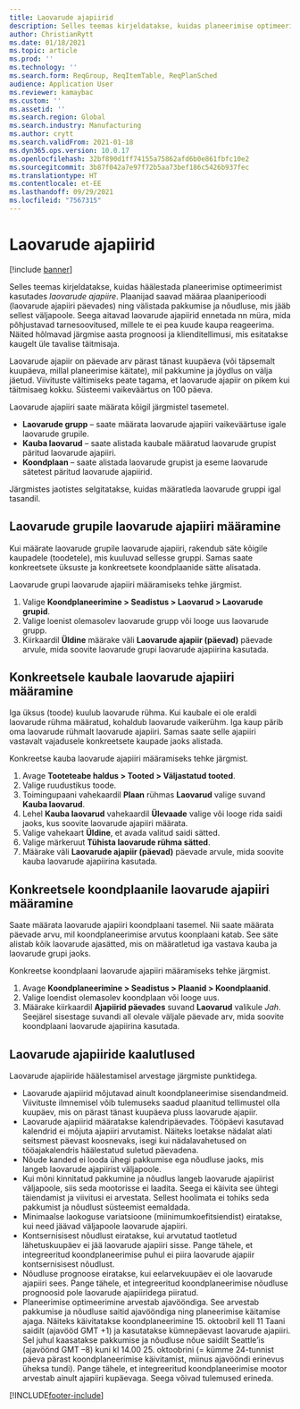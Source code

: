 ```yaml
---
title: Laovarude ajapiirid
description: Selles teemas kirjeldatakse, kuidas planeerimise optimeerimist kasutades häälestada laovarude ajapiire. Laovarude ajapiir näitab teie plaaniperioodi ja limiiti.
author: ChristianRytt
ms.date: 01/18/2021
ms.topic: article
ms.prod: ''
ms.technology: ''
ms.search.form: ReqGroup, ReqItemTable, ReqPlanSched
audience: Application User
ms.reviewer: kamaybac
ms.custom: ''
ms.assetid: ''
ms.search.region: Global
ms.search.industry: Manufacturing
ms.author: crytt
ms.search.validFrom: 2021-01-18
ms.dyn365.ops.version: 10.0.17
ms.openlocfilehash: 32bf890d1ff74155a75862afd6b0e861fbfc10e2
ms.sourcegitcommit: 3b87f042a7e97f72b5aa73bef186c5426b937fec
ms.translationtype: HT
ms.contentlocale: et-EE
ms.lasthandoff: 09/29/2021
ms.locfileid: "7567315"
---
```

# <a name="coverage-time-fences"></a>Laovarude ajapiirid

[!include [banner](../../includes/banner.md)]

Selles teemas kirjeldatakse, kuidas häälestada planeerimise optimeerimist kasutades *laovarude ajapiire*. Plaanijad saavad määraa plaaniperioodi (laovarude ajapiiri päevades) ning välistada pakkumise ja nõudluse, mis jääb sellest väljapoole. Seega aitavad laovarude ajapiirid ennetada nn müra, mida põhjustavad tarnesoovitused, millele te ei pea kuude kaupa reageerima. Näited hõlmavad järgmise aasta prognoosi ja klienditellimusi, mis esitatakse kaugelt üle tavalise täitmisaja.

Laovarude ajapiir on päevade arv pärast tänast kuupäeva (või täpsemalt kuupäeva, millal planeerimise käitate), mil pakkumine ja jõydlus on välja jäetud. Viivituste vältimiseks peate tagama, et laovarude ajapiir on pikem kui täitmisaeg kokku. Süsteemi vaikeväärtus on 100 päeva.

Laovarude ajapiiri saate määrata kõigil järgmistel tasemetel.

- **Laovarude grupp** – saate määrata laovarude ajapiiri vaikeväärtuse igale laovarude grupile.
- **Kauba laovarud** – saate alistada kaubale määratud laovarude grupist päritud laovarude ajapiiri.
- **Koondplaan** – saate alistada laovarude grupist ja eseme laovarude sätetest päritud laovarude ajapiirid.

Järgmistes jaotistes selgitatakse, kuidas määratleda laovarude gruppi igal tasandil.

## <a name="set-a-coverage-time-fence-for-a-coverage-group"></a>Laovarude grupile laovarude ajapiiri määramine

Kui määrate laovarude grupile laovarude ajapiiri, rakendub säte kõigile kaupadele (toodetele), mis kuuluvad sellesse gruppi. Samas saate konkreetsete üksuste ja konkreetsete koondplaanide sätte alisatada.

Laovarude grupi laovarude ajapiiri määramiseks tehke järgmist.

1. Valige **Koondplaneerimine \> Seadistus \> Laovarud \> Laovarude grupid**.
1. Valige loenist olemasolev laovarude grupp või looge uus laovarude grupp.
1. Kiirkaardil **Üldine** määrake väli **Laovarude ajapiir (päevad)** päevade arvule, mida soovite laovarude grupi laovarude ajapiirina kasutada.

## <a name="set-a-coverage-time-fence-for-a-specific-item"></a>Konkreetsele kaubale laovarude ajapiiri määramine

Iga üksus (toode) kuulub laovarude rühma. Kui kaubale ei ole eraldi laovarude rühma määratud, kohaldub laovarude vaikerühm. Iga kaup pärib oma laovarude rühmalt laovarude ajapiiri. Samas saate selle ajapiiri vastavalt vajadusele konkreetsete kaupade jaoks alistada.

Konkreetse kauba laovarude ajapiiri määramiseks tehke järgmist.

1. Avage **Tooteteabe haldus \> Tooted \> Väljastatud tooted**.
1. Valige ruudustikus toode.
1. Toimingupaani vahekaardil **Plaan** rühmas **Laovarud** valige suvand **Kauba laovarud**.
1. Lehel **Kauba laovarud** vahekaardil **Ülevaade** valige või looge rida saidi jaoks, kus soovite laovarude ajapiiri määrata.
1. Valige vahekaart **Üldine**, et avada valitud saidi sätted.
1. Valige märkeruut **Tühista laovarude rühma sätted**.
1. Määrake väli **Laovarude ajapiir (päevad)** päevade arvule, mida soovite kauba laovarude ajapiirina kasutada.

## <a name="set-a-coverage-time-fence-for-a-specific-master-plan"></a>Konkreetsele koondplaanile laovarude ajapiiri määramine

Saate määrata laovarude ajapiiri koondplaani tasemel. Nii saate määrata päevade arvu, mil koondplaneerimise arvutus koonplaani katab. See säte alistab kõik laovarude ajasätted, mis on määratletud iga vastava kauba ja laovarude grupi jaoks.

Konkreetse koondplaani laovarude ajapiiri määramiseks tehke järgmist.

1. Avage **Koondplaneerimine \> Seadistus \> Plaanid \> Koondplaanid**.
1. Valige loendist olemasolev koondplaan või looge uus.
1. Määrake kiirkaardil **Ajapiirid päevades** suvand **Laovarud** valikule *Jah*. Seejärel sisestage suvandi all olevale väljale päevade arv, mida soovite koondplaani laovarude ajapiirina kasutada.

## <a name="considerations-for-coverage-time-fences"></a>Laovarude ajapiiride kaalutlused

Laovarude ajapiiride häälestamisel arvestage järgmiste punktidega.

- Laovarude ajapiirid mõjutavad ainult koondplaneerimise sisendandmeid. Viivituste ilmnemisel võib tulemuseks saadud plaanitud tellimustel olla kuupäev, mis on pärast tänast kuupäeva pluss laovarude ajapiir.
- Laovarude ajapiirid määratakse kalendripäevades. Tööpäevi kasutavad kalendrid ei mõjuta ajapiiri arvutamist. Näiteks loetakse nädalat alati seitsmest päevast koosnevaks, isegi kui nädalavahetused on tööajakalendris häälestatud suletud päevadena.
- Nõude kanded ei looda ühegi pakkumise ega nõudluse jaoks, mis langeb laovarude ajapiirist väljapoole.
- Kui mõni kinnitatud pakkumine ja nõudlus langeb laovarude ajapiirist väljapoole, siis seda mootorisse ei laadita. Seega ei käivita see ühtegi täiendamist ja viivitusi ei arvestata. Sellest hoolimata ei tohiks seda pakkumist ja nõudlust süsteemist eemaldada.
- Minimaalse laokoguse variatsioone (miinimumkoefitsiendist) eiratakse, kui need jäävad väljapoole laovarude ajapiiri.
- Kontsernisisest nõudlust eiratakse, kui arvutatud taotletud lähetuskuupäev ei jää laovarude ajapiiri sisse. Pange tähele, et integreeritud koondplaneerimise puhul ei piira laovarude ajapiir kontsernisisest nõudlust.
- Nõudluse prognoose eiratakse, kui eelarvekuupäev ei ole laovarude ajapiiri sees. Pange tähele, et integreeritud koondplaneerimise nõudluse prognoosid pole laovarude ajapiiridega piiratud.
- Planeerimise optimeerimine arvestab ajavööndiga. See arvestab pakkumise ja nõudluse saitid ajavööndiga ning planeerimise käitamise ajaga. Näiteks käivitatakse koondplaneerimine 15. oktoobril kell 11 Taani saidilt (ajavööd GMT +1) ja kasutatakse kümnepäevast laovarude ajapiiri. Sel juhul kaasatakse pakkumise ja nõudluse nõue saidilt Seattle’is (ajavöönd GMT –8) kuni kl 14.00 25. oktoobrini (= kümme 24-tunnist päeva pärast koondplaneerimise käivitamist, miinus ajavööndi erinevus üheksa tundi). Pange tähele, et integreeritud koondplaneerimise mootor arvestab ainult ajapiiri kupäevaga. Seega võivad tulemused erineda.


[!INCLUDE[footer-include](../../../includes/footer-banner.md)]